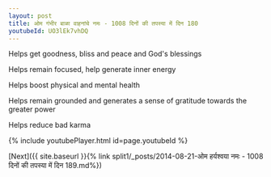 ```yaml
---
layout: post
title: ओम गंभीर बाळा वाहनांचे नमः - 1008 दिनों की तपस्या में दिन 180
youtubeId: UO3lEk7vhDQ
---
```

 
 
Helps get goodness, bliss and peace and God's blessings
 
Helps remain focused, help generate inner energy 
 
Helps boost physical and mental health 
 
Helps remain grounded and generates a sense of gratitude towards the greater power 
 
Helps reduce bad karma
 
 
 
 


{% include youtubePlayer.html id=page.youtubeId %}
 
[Next]({{ site.baseurl }}{% link  split1/_posts/2014-08-21-ओम हर्यश्वया नमः - 1008 दिनों की तपस्या में दिन 189.md%})
 

